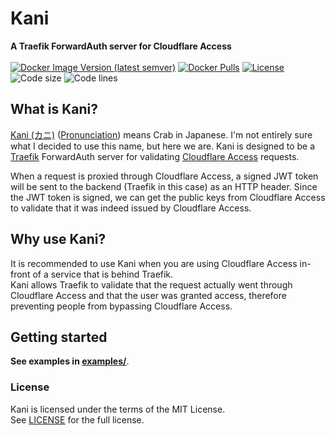 # Kani
<strong>A Traefik ForwardAuth server for Cloudflare Access</strong><br /><br />
[![Docker Image Version (latest semver)](https://img.shields.io/docker/v/joshuasing/kani?sort=semver&color=cd7f84&style=for-the-badge)](https://hub.docker.com/r/joshuasing/kani)
[![Docker Pulls](https://img.shields.io/docker/pulls/joshuasing/kani?color=cd7f84&style=for-the-badge)](https://hub.docker.com/r/joshuasing/kani)
[![License](https://img.shields.io/badge/License-MIT-%23cd7f84?style=for-the-badge)](LICENSE)<br/>
![Code size](https://img.shields.io/github/languages/code-size/HyperaDev/kani?color=cd7f84&style=for-the-badge)
![Code lines](https://img.shields.io/tokei/lines/github/HyperaDev/kani?label=Lines%20of%20code&style=for-the-badge&color=cd7f84)

## What is Kani?
[Kani (カニ)](https://ja.wikipedia.org/wiki/カニ) ([Pronunciation](http://ipa-reader.xyz/?text=kan%CA%B2i)) means Crab in Japanese.
I'm not entirely sure what I decided to use this name, but here we are.
Kani is designed to be a [Traefik](https://github.com/traefik/traefik) ForwardAuth server for validating [Cloudflare Access](https://www.cloudflare.com/products/zero-trust/access/) requests.

When a request is proxied through Cloudflare Access, a signed JWT token will be sent to the backend (Traefik in this case) as an HTTP header.
Since the JWT token is signed, we can get the public keys from Cloudflare Access to validate that it was indeed issued by Cloudflare Access.


## Why use Kani?
It is recommended to use Kani when you are using Cloudflare Access in-front of a service that is behind Traefik.  
Kani allows Traefik to validate that the request actually went through Cloudflare Access and that the user was granted access, therefore preventing people from bypassing Cloudflare Access.

## Getting started
**See examples in [examples/](examples)**.

### License
Kani is licensed under the terms of the MIT License.  
See [LICENSE](LICENSE) for the full license.
